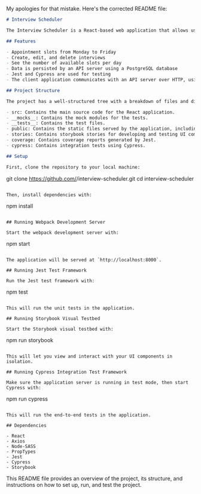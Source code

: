 My apologies for that mistake. Here's the corrected README file:

```markdown
# Interview Scheduler

The Interview Scheduler is a React-based web application that allows users to book, edit, and cancel student interviews. 

## Features

- Appointment slots from Monday to Friday
- Create, edit, and delete interviews
- See the number of available slots per day
- Data is persisted by an API server using a PostgreSQL database
- Jest and Cypress are used for testing
- The client application communicates with an API server over HTTP, using the JSON format

## Project Structure

The project has a well-structured tree with a breakdown of files and directories. Each file and directory has a specific purpose. The major directories include:

- src: Contains the main source code for the React application.
- __mocks__: Contains the mock modules for the tests.
- __tests__: Contains the test files.
- public: Contains the static files served by the application, including images.
- stories: Contains storybook stories for developing and testing UI components in isolation.
- coverage: Contains coverage reports generated by Jest.
- cypress: Contains integration tests using Cypress.

## Setup

First, clone the repository to your local machine:

```
git clone https://github.com/<Your Github Username>/interview-scheduler.git
cd interview-scheduler
```

Then, install dependencies with:

```
npm install
```

## Running Webpack Development Server

Start the webpack development server with:

```
npm start
```

The application will be served at `http://localhost:8000`.

## Running Jest Test Framework

Run the Jest test framework with:

```
npm test
```

This will run the unit tests in the application.

## Running Storybook Visual Testbed

Start the Storybook visual testbed with:

```
npm run storybook
```

This will let you view and interact with your UI components in isolation.

## Running Cypress Integration Test Framework

Make sure the application server is running in test mode, then start Cypress with:

```
npm run cypress
```

This will run the end-to-end tests in the application.

## Dependencies

- React
- Axios
- Node-SASS
- PropTypes
- Jest
- Cypress
- Storybook
```

This README file provides an overview of the project, its structure, and instructions on how to set up, run, and test the project.
